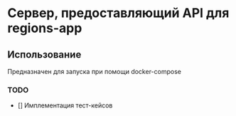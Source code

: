 # Сервер, предоставляющий API для regions-app

## Использование

Предназначен для запуска при помощи docker-compose

### TODO

- [] Имплементация тест-кейсов
